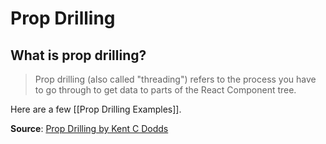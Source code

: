 # Prop Drilling

## What is prop drilling?

> Prop drilling (also called "threading") refers to the process you have to go through to get data to parts of the React Component tree.

Here are a few [[Prop Drilling Examples]].

**Source**: [Prop Drilling by Kent C Dodds](https://kentcdodds.com/blog/prop-drilling#what-is-prop-drilling)


